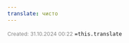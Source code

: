 ```yaml
---
translate: чисто
---
```

<span style="font-size:12px; color:#888888;">Created: 31.10.2024 00:22</span>
 `=this.translate`